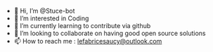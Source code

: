 - 👋 Hi, I’m @Stuce-bot
- 👀 I’m interested in Coding
- 🌱 I’m currently learning to contribute via github
- 💞️ I’m looking to collaborate on having good open source solutions
- 📫 How to reach me : lefabricesaucy@outlook.com

<!---
Stuce-bot/Stuce-bot is a ✨ special ✨ repository because its `README.md` (this file) appears on your GitHub profile.
You can click the Preview link to take a look at your changes.
--->
